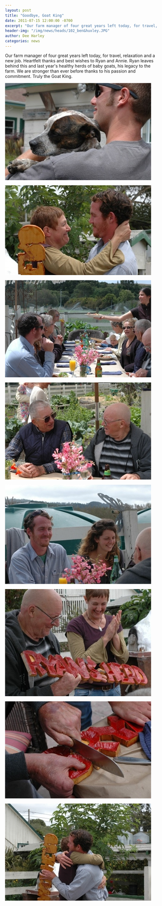```yaml
---
layout: post
title: "Goodbye, Goat King"
date: 2011-07-15 12:00:00 -0700
excerpt: "Our farm manager of four great years left today, for travel, relaxation and a new job. Heartfelt thanks ..."
header-img: "/img/news/heads/102_ben&huxley.JPG"
author: Dee Harley
categories: news
---
```

Our farm manager of four great years left today, for travel,
relaxation and a new job. Heartfelt thanks and best wishes to Ryan and
Annie. Ryan leaves behind this and last year's healthy herds of baby
goats, his legacy to the farm. We are stronger than ever before thanks
to his passion and commitment. Truly the Goat King.

![image](/img/news/102_ben&huxley.JPG)

![image](/img/news/102_ryanhug2.JPG)

![image](/img/news/102_ryanlunch.JPG)

![image](/img/news/102_ryanlunch2.JPG)

![image](/img/news/102_ryanlunch3.JPG)

![image](/img/news/102_ryansherd.JPG)

![image](/img/news/102_bryan.JPG)

![image](/img/news/102_ryanhug.JPG)

